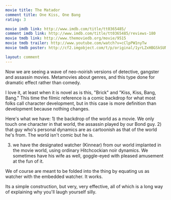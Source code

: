 ```yaml
---
movie title: The Matador
comment title: One Kiss, One Bang
rating: 3

movie imdb link: http://www.imdb.com/title/tt0365485/
comment imdb link: http://www.imdb.com/title/tt0365485/reviews-180
movie tmdb link: http://www.themoviedb.org/movie/9515
movie tmdb trailer: http://www.youtube.com/watch?v=cClpPW1nyTw
movie tmdb poster: http://cf2.imgobject.com/t/p/original/1yrLZxHBGSkSUNjNw6mN3KmTgTO.jpg

layout: comment
---
```


Now we are seeing a wave of neo-noirish versions of detective, gangster and assassin movies. Metamovies about genres, and this type done for dramatic effect rather than comedy.

I love it, at least when it is novel as is this, "Brick" and "Kiss, Kiss, Bang, Bang." This time the filmic reference is a comic backdrop for what most folks call character development, but in this case is more definition than development because nothing changes.

Here's what we have: 1) the backdrop of the world as a movie. We only touch one character in that world, the assassin played by our Bond guy. 2) that guy who's personal dynamics are as cartoonish as that of the world he's from. The world isn't comic but he is. 

3) we have the designated watcher (Kinnear) from our world implanted in the movie world, using ordinary Hitchcockian noir dynamics. We sometimes have his wife as well, goggle-eyed with pleased amusement at the fun of it.

We of course are meant to be folded into the thing by equating us as watcher with the embedded watcher. It works.

Its a simple construction, but very, very effective, all of which is a long way of explaining why you'll laugh yourself silly.